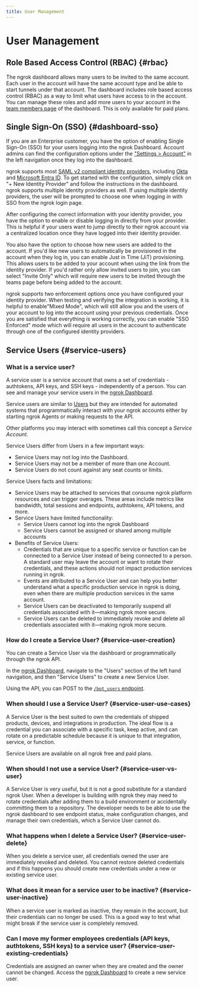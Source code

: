```yaml
---
title: User Management
---
```


# User Management

## Role Based Access Control (RBAC) {#rbac}

The ngrok dashboard allows many users to be invited to the same account. Each user in the account will have the same account type and be able to start tunnels under that account. The dashboard includes role based access control (RBAC) as a way to limit what users have access to in the account. You can manage these roles and add more users to your account in the [team members page](https://dashboard.ngrok.com/users/team-members) of the dashboard. This is only available for paid plans.

## Single Sign-On (SSO) {#dashboard-sso}

If you are an Enterprise customer, you have the option of enabling Single Sign-On (SSO) for your users logging into the ngrok Dashboard. Account admins can find the configuration options under the ["Settings > Account"](https://dashboard.ngrok.com/settings) in the left navigation once they log into the dashboard.

ngrok supports most [SAML v2 compliant identity providers](https://en.wikipedia.org/wiki/SAML-based_products_and_services), including [Okta](https://help.okta.com/oie/en-us/Content/Topics/Apps/apps-about-saml.htm) and [Microsoft Entra ID](https://learn.microsoft.com/en-us/entra/architecture/auth-saml). To get started with the configuration, simply click on "+ New Identity Provider" and follow the instructions in the dashboard. ngrok supports multiple identity providers as well. If using multiple identity providers, the user will be prompted to choose one when logging in with SSO from the ngrok login page.

After configuring the correct information with your identity provider, you have the option to enable or disable logging in directly from your provider. This is helpful if your users want to jump directly to their ngrok account via a centralized location once they have logged into their identity provider.

You also have the option to choose how new users are added to the account. If you'd like new users to automatically be provisioned in the account when they log in, you can enable Just in Time (JiT) provisioning. This allows users to be added to your account when using the link from the identity provider. If you'd rather only allow invited users to join, you can select "Invite Only" which will require new users to be invited through the teams page before being added to the account.

ngrok supports two enforcement options once you have configured your identity provider. When testing and verifying the integration is working, it is helpful to enable"Mixed Mode", which will still allow you and the users of your account to log into the account using your previous credentials. Once you are satisfied that everything is working correctly, you can enable "SSO Enforced" mode which will require all users in the account to authenticate through one of the configured identity providers.

## Service Users {#service-users}

### What is a service user?

A service user is a service account that owns a set of credentials - authtokens, API keys, and SSH keys - independently of a person. You can see and manage your service users in the [ngrok Dashboard](https://dashboard.ngrok.com/users/bots).

Service users are similar to [Users](/iam/users/) but they are intended for automated
systems that programmatically interact with your ngrok accounts either by
starting ngrok Agents or making requests to the API.

Other platforms you may interact with sometimes call this concept a _Service
Account_.

Service Users differ from Users in a few important ways:

- Service Users may not log into the Dashboard.
- Service Users may not be a member of more than one Account.
- Service Users do not count against any seat counts or limits.

Service Users facts and limitations:

- Service Users may be attached to services that consume ngrok platform resources and can trigger overages. These areas include metrics like bandwidth, total sessions and endpoints, authtokens, API tokens, and more.
- Service Users have limited functionality:
  - Service Users cannot log into the ngrok Dashboard
  - Service Users cannot be assigned or shared among multiple accounts
- Benefits of Service Users:
  - Credentials that are unique to a specific service or function can be connected to a Service User instead of being connected to a person. A standard user may leave the account or want to rotate their credentials, and these actions should not impact production services running in ngrok.
  - Events are attributed to a Service User and can help you better understand what a specific production service in ngrok is doing, even when there are multiple production services in the same account.
  - Service Users can be deactivated to temporarily suspend all credentials associated with it—making ngrok more secure.
  - Service Users can be deleted to immediately revoke and delete all credentials associated with it—making ngrok more secure.

### How do I create a Service User? {#service-user-creation}

You can create a Service User via the dashboard or programmatically through the ngrok API.

In the [ngrok Dashboard](https://dashboard.ngrok.com/users/bots), navigate to the "Users" section of the left hand navigation, and then "Service Users" to create a new Service User.

Using the API, you can POST to the [`/bot_users` endpoint](/api/resources/bot-users/).

### When should I use a Service User? {#service-user-use-cases}

A Service User is the best suited to own the credentials of shipped products, devices, and integrations in production. The ideal flow is a credential you can associate with a specific task, keep active, and can rotate on a predictable schedule because it is unique to that integration, service, or function.

Service Users are available on all ngrok free and paid plans.

### When should I not use a service User? {#service-user-vs-user}

A Service User is very useful, but it is not a good substitute for a standard ngrok User. When a developer is building with ngrok they may need to rotate credentials after adding them to a build environment or accidentally committing them to a repository. The developer needs to be able to use the ngrok dashboard to see endpoint status, make configuration changes, and manage their own credentials, which a Service User cannot do.

### What happens when I delete a Service User? {#service-user-delete}

When you delete a service user, all credentials owned the user are immediately revoked and deleted. You cannot restore deleted credentials and if this happens you should create new credentials under a new or existing service user.

### What does it mean for a service user to be inactive? {#service-user-inactive}

When a service user is marked as inactive, they remain in the account, but their credentials can no longer be used. This is a good way to test what might break if the service user is completely removed.

### Can I move my former employees credentials (API keys, authtokens, SSH keys) to a service user? {#service-user-existing-credentials}

Credentials are assigned an owner when they are created and the owner cannot be changed. Access the [ngrok Dashboard](https://dashboard.ngrok.com/users/bots) to create a new service user.
